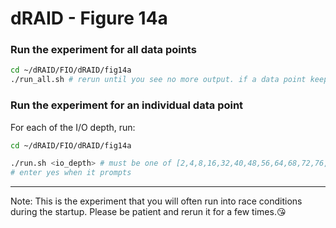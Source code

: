 # dRAID - Figure 14a

### Run the experiment for all data points
```Bash
cd ~/dRAID/FIO/dRAID/fig14a
./run_all.sh # rerun until you see no more output. if a data point keeps failing to generate, consider using run.sh to generate it.
```

### Run the experiment for an individual data point

For each of the I/O depth, run:
```Bash
cd ~/dRAID/FIO/dRAID/fig14a

./run.sh <io_depth> # must be one of [2,4,8,16,32,40,48,56,64,68,72,76,80,88,104,128]
# enter yes when it prompts
```
***
Note: This is the experiment that you will often run into race conditions during the startup. Please be patient and rerun it for a few times.:kissing_heart: